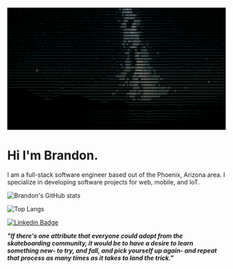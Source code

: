 ![stars](stars.gif)

# Hi I'm Brandon.

I am a full-stack software engineer based out of the Phoenix, Arizona area. I specialize in developing software projects for web, mobile, and IoT.

![Brandon's GitHub stats](https://github-readme-stats.vercel.app/api?username=stepintime&count_private=true&show_icons=true&include_all_commits=true&theme=github_dark)

![Top Langs](https://github-readme-stats.vercel.app/api/top-langs/?username=stepintime&theme=github_dark&layout=compact&count_private=true)

[![Linkedin Badge](https://img.shields.io/badge/-LinkedIn-0e76a8?style=flat-square&logo=Linkedin&logoColor=white)](https://linkedin.com/in/brandon-kent)

***"If there's one attribute that everyone could adopt from the skateboarding community, it would be to have a desire to learn something new- to try, and fall, and pick yourself up again- and repeat that process as many times as it takes to land the trick."***

